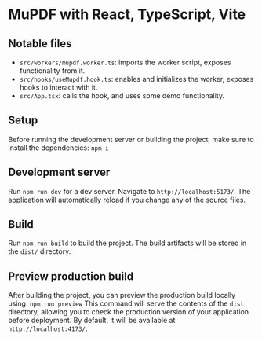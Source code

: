 # MuPDF with React, TypeScript, Vite

## Notable files
- `src/workers/mupdf.worker.ts`: imports the worker script, exposes functionality from it.
- `src/hooks/useMupdf.hook.ts`: enables and initializes the worker, exposes hooks to interact with it.
- `src/App.tsx`: calls the hook, and uses some demo functionality.

## Setup

Before running the development server or building the project, make sure to install the dependencies:
`npm i`

## Development server

Run `npm run dev` for a dev server. Navigate to `http://localhost:5173/`. The application will automatically reload if you change any of the source files.

## Build

Run `npm run build` to build the project. The build artifacts will be stored in the `dist/` directory.

## Preview production build

After building the project, you can preview the production build locally using:  `npm run preview` 
This command will serve the contents of the `dist` directory, allowing you to check the production version of your application before deployment. By default, it will be available at `http://localhost:4173/`.
